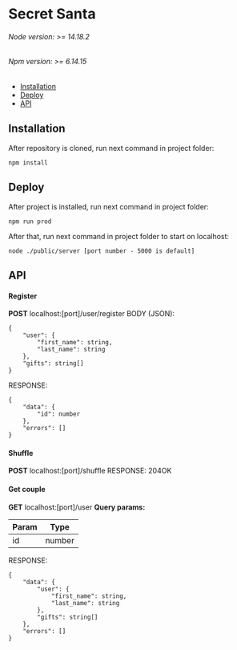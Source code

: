 # Secret Santa

###### Node version: >= 14.18.2
###### Npm version: >= 6.14.15

- [Installation](#installation)
- [Deploy](#deploy)
- [API](#api)

## Installation

After repository is cloned, run next command in project folder:

```
npm install
```

## Deploy

After project is installed, run next command in project folder:

```
npm run prod
```

After that, run next command in project folder to start on localhost:
```
node ./public/server [port number - 5000 is default]
```

## API

#### Register
**POST** localhost:[port]/user/register
BODY (JSON):
```
{
    "user": {
        "first_name": string,
        "last_name": string
    },
    "gifts": string[]
}
```
RESPONSE:
```
{
    "data": {
        "id": number
    },
    "errors": []
}
```

#### Shuffle
**POST** localhost:[port]/shuffle
RESPONSE: 204OK

#### Get couple
**GET** localhost:[port]/user
**Query params:**

| Param | Type |
| ------ | ------ |
| id | number |

RESPONSE:

```
{
    "data": {
        "user": {
            "first_name": string,
            "last_name": string
        },
        "gifts": string[]
    },
    "errors": []
}
```

